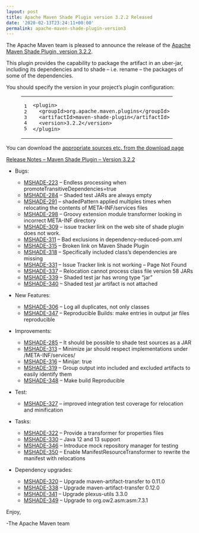 ```yaml
---
layout: post
title: Apache Maven Shade Plugin version 3.2.2 Released
date: '2020-02-13T23:24:11+00:00'
permalink: apache-maven-shade-plugin-version3
---
```

<div class="entry-content"><p>The Apache Maven team is pleased to announce the release of the <a href="http://maven.apache.org/plugins/maven-shade-plugin/">Apache
Maven Shade Plugin, version 3.2.2</a>.</p>

<p>This plugin provides the capability to package the artifact in an uber-jar,
including its dependencies and to shade &ndash; i.e. rename &ndash; the packages of some of
the dependencies.</p>

<p>You should specify the version in your project&rsquo;s plugin configuration:</p>

<figure class='code'><figcaption><span></span></figcaption><div class="highlight"><table><tr><td class="gutter"><pre class="line-numbers"><span class='line-number'>1</span>
<span class='line-number'>2</span>
<span class='line-number'>3</span>
<span class='line-number'>4</span>
<span class='line-number'>5</span>
</pre></td><td class='code'><pre><code class='xml'><span class='line'><span class="nt">&lt;plugin&gt;</span>
</span><span class='line'>  <span class="nt">&lt;groupId&gt;</span>org.apache.maven.plugins<span class="nt">&lt;/groupId&gt;</span>
</span><span class='line'>  <span class="nt">&lt;artifactId&gt;</span>maven-shade-plugin<span class="nt">&lt;/artifactId&gt;</span>
</span><span class='line'>  <span class="nt">&lt;version&gt;</span>3.2.2<span class="nt">&lt;/version&gt;</span>
</span><span class='line'><span class="nt">&lt;/plugin&gt;</span>
</span></code></pre></td></tr></table></div></figure>


<p>You can download the <a href="https://maven.apache.org/shared/maven-archiver/download.cgi">appropriate sources etc. from the download page</a></p>

<!-- more -->


<p><a href="https://issues.apache.org/jira/secure/ReleaseNote.jspa?projectId=12317921&amp;version=12344059">Release Notes &ndash; Maven Shade Plugin &ndash; Version 3.2.2</a></p>

<ul>
<li><p>Bugs:</p>

<ul>
<li><a href="https://issues.apache.org/jira/browse/MSHADE-223">MSHADE-223</a> &ndash; Endless processing when promoteTransitiveDependencies=true</li>
<li><a href="https://issues.apache.org/jira/browse/MSHADE-284">MSHADE-284</a> &ndash; Shaded test JARs are always empty</li>
<li><a href="https://issues.apache.org/jira/browse/MSHADE-291">MSHADE-291</a> &ndash; shadedPattern applied multiples times when relocating the contents of META-INF/services files</li>
<li><a href="https://issues.apache.org/jira/browse/MSHADE-298">MSHADE-298</a> &ndash; Groovy extension module transformer looking in incorrect META-INF directory</li>
<li><a href="https://issues.apache.org/jira/browse/MSHADE-309">MSHADE-309</a> &ndash; issue tracker link on the web site of shade plugin does not work.</li>
<li><a href="https://issues.apache.org/jira/browse/MSHADE-311">MSHADE-311</a> &ndash; Bad exclusions in dependency-reduced-pom.xml</li>
<li><a href="https://issues.apache.org/jira/browse/MSHADE-315">MSHADE-315</a> &ndash; Broken link on Maven Shade Plugin</li>
<li><a href="https://issues.apache.org/jira/browse/MSHADE-318">MSHADE-318</a> &ndash; Specifically included class&rsquo;s dependencies are missing</li>
<li><a href="https://issues.apache.org/jira/browse/MSHADE-331">MSHADE-331</a> &ndash; Issue Tracker link is not working &ndash; Page Not Found</li>
<li><a href="https://issues.apache.org/jira/browse/MSHADE-337">MSHADE-337</a> &ndash; Relocation cannot process class file version 58 JARs</li>
<li><a href="https://issues.apache.org/jira/browse/MSHADE-339">MSHADE-339</a> &ndash; Shaded test jar has wrong type &ldquo;jar&rdquo;</li>
<li><a href="https://issues.apache.org/jira/browse/MSHADE-340">MSHADE-340</a> &ndash; Shaded test jar artifact is not attached</li>
</ul>
</li>
<li><p>New Features:</p>

<ul>
<li><a href="https://issues.apache.org/jira/browse/MSHADE-306">MSHADE-306</a> &ndash; Log all duplicates, not only classes</li>
<li><a href="https://issues.apache.org/jira/browse/MSHADE-347">MSHADE-347</a> &ndash; Reproducible Builds: make entries in output jar files reproducible</li>
</ul>
</li>
<li><p>Improvements:</p>

<ul>
<li><a href="https://issues.apache.org/jira/browse/MSHADE-285">MSHADE-285</a> &ndash; It should be possible to shade test sources as a JAR</li>
<li><a href="https://issues.apache.org/jira/browse/MSHADE-313">MSHADE-313</a> &ndash; Minimize jar should respect implementations under /META-INF/services/</li>
<li><a href="https://issues.apache.org/jira/browse/MSHADE-316">MSHADE-316</a> &ndash; Minijar: <excludeDefaults>true</excludeDefaults></li>
<li><a href="https://issues.apache.org/jira/browse/MSHADE-319">MSHADE-319</a> &ndash; Group output into included and excluded artifacts to easily identify them</li>
<li><a href="https://issues.apache.org/jira/browse/MSHADE-348">MSHADE-348</a> &ndash; Make build Reproducible</li>
</ul>
</li>
<li><p>Test:</p>

<ul>
<li><a href="https://issues.apache.org/jira/browse/MSHADE-327">MSHADE-327</a> &ndash; improved integration test coverage for relocation and minification</li>
</ul>
</li>
<li><p>Tasks:</p>

<ul>
<li><a href="https://issues.apache.org/jira/browse/MSHADE-322">MSHADE-322</a> &ndash; Provide a transformer for properties files</li>
<li><a href="https://issues.apache.org/jira/browse/MSHADE-330">MSHADE-330</a> &ndash; Java 12 and 13 support</li>
<li><a href="https://issues.apache.org/jira/browse/MSHADE-346">MSHADE-346</a> &ndash; Introduce mock repository manager for testing</li>
<li><a href="https://issues.apache.org/jira/browse/MSHADE-350">MSHADE-350</a> &ndash; Enable ManifestResourceTransformer to rewrite the manifest with relocations</li>
</ul>
</li>
<li><p>Dependency upgrades:</p>

<ul>
<li><a href="https://issues.apache.org/jira/browse/MSHADE-320">MSHADE-320</a> &ndash; Upgrade maven-artifact-transfer to 0.11.0</li>
<li><a href="https://issues.apache.org/jira/browse/MSHADE-338">MSHADE-338</a> &ndash; Upgrade maven-artifact-transfer 0.12.0</li>
<li><a href="https://issues.apache.org/jira/browse/MSHADE-341">MSHADE-341</a> &ndash; Upgrade plexus-utils 3.3.0</li>
<li><a href="https://issues.apache.org/jira/browse/MSHADE-349">MSHADE-349</a> &ndash; Upgrade to org.ow2.asm:asm:7.3.1</li>
</ul>
</li>
</ul>


<p>Enjoy,</p>

<p>-The Apache Maven team</p>
</div>
